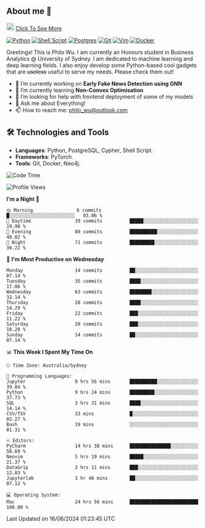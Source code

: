 ## About me 🤗

<a href="#"><img src="https://media.giphy.com/media/hvRJCLFzcasrR4ia7z/giphy.gif" width="20px" height="20px"></a> [Click To See More](https://codeboyphilo.github.io)

[![Python](https://img.shields.io/badge/python-3670A0?style=for-the-badge&logo=python&logoColor=ffdd54)](#)
[![Shell Script](https://img.shields.io/badge/shell_script-%23121011.svg?style=for-the-badge&logo=gnu-bash&logoColor=white)](#)
[![Postgres](https://img.shields.io/badge/postgres-%23316192.svg?style=for-the-badge&logo=postgresql&logoColor=white)](#)
[![Git](https://img.shields.io/badge/git-%23F05033.svg?style=for-the-badge&logo=git&logoColor=white)](#)
[![Vim](https://img.shields.io/badge/VIM-%2311AB00.svg?style=for-the-badge&logo=vim&logoColor=white)](#)
[![Docker](https://img.shields.io/badge/docker-%230db7ed.svg?style=for-the-badge&logo=docker&logoColor=white)](#)

Greetings! This is Philo Wu. I am currently an Honours student in Business Analytics \@ University of Sydney. I am dedicated to machine learning and deep learning fields. I also enjoy develop some Python-based cool gadgets that are ~~useless~~ useful to serve my needs. Please check them out!

- 🔭 I’m currently working on **Early Fake News Detection using GNN**
- 🌱 I’m currently learning **Non-Convex Optimisation**
- 🤔 I’m looking for help with frontend deployment of some of my models
- 💬 Ask me about Everything!
- 📫 How to reach me: philo_wu@outlook.com

## 🛠 Technologies and Tools
- **Languages**: Python, PostgreSQL, Cypher, Shell Script.
- **Frameworks**: PyTorch.
- **Tools**: Git, Docker, Neo4j.

<!--START_SECTION:waka-->
![Code Time](http://img.shields.io/badge/Code%20Time-242%20hrs%203%20mins-blue)

![Profile Views](http://img.shields.io/badge/Profile%20Views-23-blue)

**I'm a Night 🦉** 

```text
🌞 Morning                6 commits           █░░░░░░░░░░░░░░░░░░░░░░░░   03.06 % 
🌆 Daytime                39 commits          █████░░░░░░░░░░░░░░░░░░░░   19.90 % 
🌃 Evening                80 commits          ██████████░░░░░░░░░░░░░░░   40.82 % 
🌙 Night                  71 commits          █████████░░░░░░░░░░░░░░░░   36.22 % 
```
📅 **I'm Most Productive on Wednesday** 

```text
Monday                   14 commits          ██░░░░░░░░░░░░░░░░░░░░░░░   07.14 % 
Tuesday                  35 commits          ████░░░░░░░░░░░░░░░░░░░░░   17.86 % 
Wednesday                63 commits          ████████░░░░░░░░░░░░░░░░░   32.14 % 
Thursday                 28 commits          ████░░░░░░░░░░░░░░░░░░░░░   14.29 % 
Friday                   22 commits          ███░░░░░░░░░░░░░░░░░░░░░░   11.22 % 
Saturday                 20 commits          ███░░░░░░░░░░░░░░░░░░░░░░   10.20 % 
Sunday                   14 commits          ██░░░░░░░░░░░░░░░░░░░░░░░   07.14 % 
```


📊 **This Week I Spent My Time On** 

```text
🕑︎ Time Zone: Australia/Sydney

💬 Programming Languages: 
Jupyter                  9 hrs 56 mins       ██████████░░░░░░░░░░░░░░░   39.84 % 
Python                   9 hrs 24 mins       █████████░░░░░░░░░░░░░░░░   37.73 % 
SQL                      3 hrs 31 mins       ████░░░░░░░░░░░░░░░░░░░░░   14.14 % 
CSV/TSV                  33 mins             █░░░░░░░░░░░░░░░░░░░░░░░░   02.27 % 
Bash                     19 mins             ░░░░░░░░░░░░░░░░░░░░░░░░░   01.31 % 

🔥 Editors: 
PyCharm                  14 hrs 38 mins      ███████████████░░░░░░░░░░   58.69 % 
Neovim                   5 hrs 19 mins       █████░░░░░░░░░░░░░░░░░░░░   21.37 % 
DataGrip                 3 hrs 11 mins       ███░░░░░░░░░░░░░░░░░░░░░░   12.83 % 
Jupyterlab               1 hr 46 mins        ██░░░░░░░░░░░░░░░░░░░░░░░   07.12 % 

💻 Operating System: 
Mac                      24 hrs 56 mins      █████████████████████████   100.00 % 
```


 Last Updated on 16/06/2024 01:23:45 UTC
<!--END_SECTION:waka-->
